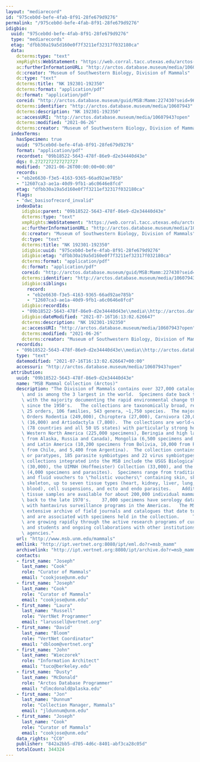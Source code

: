 ```yaml
---
layout: "mediarecord"
id: "975ceb0d-befe-4fab-8f91-28fe679d9276"
permalink: "/975ceb0d-befe-4fab-8f91-28fe679d9276"
idigbio:
  uuid: "975ceb0d-befe-4fab-8f91-28fe679d9276"
  type: "mediarecords"
  etag: "dfbb30a19a5d160e0f7f3211ef32317f032180ca"
  data:
    dcterms:type: "text"
    xmpRights:WebStatement: "https://web.corral.tacc.utexas.edu/arctos-s3/teahamirkabirian/2020-05-04/NK192301_192350.pdf"
    ac:furtherInformationURL: "http://arctos.database.museum/media/10607943"
    dc:creator: "Museum of Southwestern Biology, Division of Mammals"
    dc:type: "text"
    dcterms:title: "NK 192301-192350"
    dcterms:format: "application/pdf"
    dc:format: "application/pdf"
    coreid: "http://arctos.database.museum/guid/MSB:Mamm:227430?seid=969321"
    dcterms:identifier: "http://arctos.database.museum/media/10607943"
    dcterms:description: "NK 192301-192350"
    ac:accessURI: "http://arctos.database.museum/media/10607943?open"
    dcterms:modified: "2021-06-26"
    dcterms:creator: "Museum of Southwestern Biology, Division of Mammals"
  indexTerms:
    hasSpecimen: true
    uuid: "975ceb0d-befe-4fab-8f91-28fe679d9276"
    format: "application/pdf"
    recordset: "09b18522-5643-478f-86e9-d2e34440d43e"
    dqs: 0.2727272727272727
    modified: "2021-06-26T00:00:00+00:00"
    records:
    - "eb2e6630-f3e5-4163-9365-66ad92ae785b"
    - "12607ca3-ae1a-40d9-9fb1-a6c0646e8fcd"
    etag: "dfbb30a19a5d160e0f7f3211ef32317f032180ca"
    flags:
    - "dwc_basisofrecord_invalid"
    indexData:
      idigbio:parent: "09b18522-5643-478f-86e9-d2e34440d43e"
      dcterms:type: "text"
      xmpRights:WebStatement: "https://web.corral.tacc.utexas.edu/arctos-s3/teahamirkabirian/2020-05-04/NK192301_192350.pdf"
      ac:furtherInformationURL: "http://arctos.database.museum/media/10607943"
      dc:creator: "Museum of Southwestern Biology, Division of Mammals"
      dc:type: "text"
      dcterms:title: "NK 192301-192350"
      idigbio:uuid: "975ceb0d-befe-4fab-8f91-28fe679d9276"
      idigbio:etag: "dfbb30a19a5d160e0f7f3211ef32317f032180ca"
      dcterms:format: "application/pdf"
      dc:format: "application/pdf"
      coreid: "http://arctos.database.museum/guid/MSB:Mamm:227430?seid=969321"
      dcterms:identifier: "http://arctos.database.museum/media/10607943"
      idigbio:siblings:
        record:
        - "eb2e6630-f3e5-4163-9365-66ad92ae785b"
        - "12607ca3-ae1a-40d9-9fb1-a6c0646e8fcd"
      idigbio:recordIds:
      - "09b18522-5643-478f-86e9-d2e34440d43e\\media\\http://arctos.database.museum/media/10607943"
      idigbio:dateModified: "2021-07-16T16:13:02.626647"
      dcterms:description: "NK 192301-192350"
      ac:accessURI: "http://arctos.database.museum/media/10607943?open"
      dcterms:modified: "2021-06-26"
      dcterms:creator: "Museum of Southwestern Biology, Division of Mammals"
    recordids:
    - "09b18522-5643-478f-86e9-d2e34440d43e\\media\\http://arctos.database.museum/media/10607943"
    type: "text"
    datemodified: "2021-07-16T16:13:02.626647+00:00"
    accessuri: "http://arctos.database.museum/media/10607943?open"
  attribution:
    uuid: "09b18522-5643-478f-86e9-d2e34440d43e"
    name: "MSB Mammal Collection (Arctos)"
    description: "The Division of Mammals contains over 327,000 catalogued specimens\
      \ and is among the 3 largest in the world.  Specimens date back to the 1880's\
      \ with the majority documenting the rapid environmental change that has occurred\
      \ since the 1950's.   The collections are taxonomically broad, representing\
      \ 25 orders, 106 families, 543 genera, ~1,750 species.  The majority from the\
      \ Orders Rodentia (249,000), Chiroptera (27,000), Carnivora (20,000), Eulipotyphla\
      \ (16,000) and Artiodactyla (7,800).  The collections are world-wide in scope\
      \ (78 countries and all 50 US states) with particularly strong holdings from\
      \ Western North America (225,000 specimens), Beringia and high latitudes (39,000\
      \ from Alaska, Russia and Canada), Mongolia (6,500 specimens and parasites),\
      \ and Latin America (10,200 specimens from Bolivia, 10,000 from Panama, 7,000\
      \ from Chile, and 5,400 from Argentina).  The collection contains 89 holotypes\
      \ or paratypes, 185 parasite symbiotypes and 22 virus symbiotypes.   Important\
      \ collections integrated into the MSB include the USGS Biological Surveys collection\
      \ (30,000), the UIMNH (Hoffmeister) Collection (33,000), and the Rausch Collection\
      \ (4,000 specimens and parasites).  Specimens range from traditional skin/skull\
      \ and fluid vouchers to \"holistic vouchers\" containing skin, skull, post-cranial\
      \ skeleton, up to seven tissue types (heart, kidney, liver, lung, spleen, muscle,\
      \ blood), cell suspensions, and ecto and endo parasites.    Additionally, frozen\
      \ tissue samples are available for about 200,000 individual mammals and date\
      \ back to the late 1970's.    37,000 specimens have serology data associated\
      \ with hantavirus surveillance programs in the Americas.   The MSB houses an\
      \ extensive archive of field journals and catalogues that date to the 1900's\
      \ and are associated with specimens held in the collection.     The collections\
      \ are growing rapidly through the active research programs of curators, staff\
      \ and students and ongoing collaborations with other institutions and governmental\
      \ agencies."
    url: "http://www.msb.unm.edu/mammals"
    emllink: "http://ipt.vertnet.org:8080/ipt/eml.do?r=msb_mamm"
    archivelink: "http://ipt.vertnet.org:8080/ipt/archive.do?r=msb_mamm"
    contacts:
    - first_name: "Joseph"
      last_name: "Cook"
      role: "Curator of Mammals"
      email: "cookjose@unm.edu"
    - first_name: "Joseph"
      last_name: "Cook"
      role: "Curator of Mammals"
      email: "cookjose@unm.edu"
    - first_name: "Laura"
      last_name: "Russell"
      role: "VertNet Programmer"
      email: "larussell@vertnet.org"
    - first_name: "David"
      last_name: "Bloom"
      role: "VertNet Coordinator"
      email: "dbloom@vertnet.org"
    - first_name: "John"
      last_name: "Wieczorek"
      role: "Information Architect"
      email: "tuco@berkeley.edu"
    - first_name: "Dusty"
      last_name: "McDonald"
      role: "Arctos Database Programmer"
      email: "dlmcdonald@alaska.edu"
    - first_name: "Jon"
      last_name: "Dunnum"
      role: "Collection Manager, Mammals"
      email: "jldunnum@unm.edu"
    - first_name: "Joseph"
      last_name: "Cook"
      role: "Curator of Mammals"
      email: "cookjose@unm.edu"
    data_rights: "CC0"
    publisher: "842a2bb5-d705-4d6c-8401-abf3ca28c05d"
    totalCount: 344324
---
```

